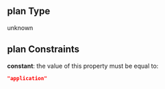 ## plan Type

unknown

## plan Constraints

**constant**: the value of this property must be equal to:

```json
"application"
```
